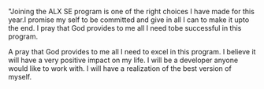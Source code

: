 "Joining the ALX SE program is 
one of the right choices I have 
made for this year.I promise my 
self to be committed and give in
all I can to make it upto the end.
I pray that God provides to me all 
I need tobe successful in this 
program.
 
A pray that God provides to me all 
I need to excel in this program. 
I believe it will have a very positive 
impact on my life. I will be a 
developer anyone would like to work 
with. I will have a realization of 
the best version of myself.  
